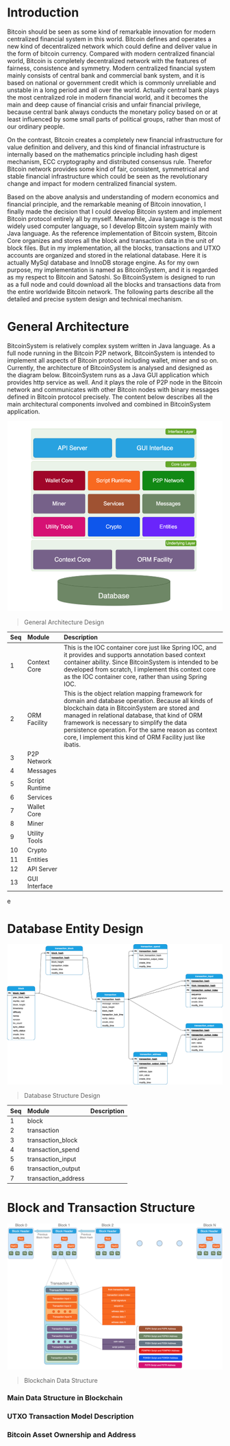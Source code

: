 # Introduction
Bitcoin should be seen as some kind of remarkable innovation for modern centralized financial system in this world. Bitcoin defines and operates a new kind of decentralized network which could define and deliver value in the form of bitcoin currency. 
Compared with modern centralized financial world, Bitcoin is completely decentralized network with the features of fairness, consistence and symmetry. Modern centralized financial system mainly consists of central bank and commercial bank system, and it
is based on national or government credit which is commonly unreliable and unstable in a long period and all over the world. Actually central bank plays the most centralized role in modern financial world, and it becomes the main and deep cause of financial crisis 
and unfair financial privilege, because central bank always conducts the monetary policy based on or at least influenced by some small parts of political groups, rather than most of our ordinary people. 

On the contrast, Bitcoin creates a completely new financial infrastructure for value definition and delivery, and this kind of financial infrastructure is internally based on the mathematics principle including hash digest mechanism, ECC cryptography and distributed consensus rule. Therefor Bitcoin 
network provides some kind of fair, consistent, symmetrical and stable financial infrastructure which could be seen as the revolutionary change and impact for modern centralized financial system.

Based on the above analysis and understanding of modern economics and financial principle, and the remarkable meaning of Bitcoin innovation, I finally made the decision that I could develop Bitcoin system and implement Bitcoin protocol entirely all by myself. 
Meanwhile, Java language is the most widely used computer language, so I develop Bitcoin system mainly with Java language. As the reference implementation of Bitcoin system, Bitcoin Core organizes and stores all the block and transaction data in the 
unit of block files. But in my implementation, all the blocks, transactions and UTXO accounts are organized and stored in the relational database. Here it is actually MySql database and InnoDB storage engine. As for my own purpose, my implementation is named as
BitcoinSystem, and it is regarded as my respect to Bitcoin and Satoshi. So BitcoinSystem is designed to run as a full node and could download all the blocks and transactions data from the entire worldwide Bitcoin network. The following parts describe all 
the detailed and precise system design and technical mechanism.

# General Architecture
BitcoinSystem is relatively complex system written in Java language. As a full node running in the Bitcoin P2P network, BitcoinSystem is intended to implement all aspects of Bitcoin protocol including wallet, miner and so on. Currently, the architecture of BitcoinSystem is analysed and designed 
as the diagram below. BitcoinSystem runs as a Java GUI application which provides http service as well. And it plays the role of P2P node in the Bitcoin network and communicates with other Bitcoin nodes with binary messages defined in Bitcoin protocol precisely. The content below describes all 
the main architectural components involved and combined in BitcoinSystem application.

![](https://github.com/shaojianqing/BitcoinSystem/blob/master/doc/images/general_architecture.png)
> General Architecture Design

|Seq|Module|Description|
|:-- |:--------------- |:-------------------------------------------|
|1|Context Core |This is the IOC container core just like Spring IOC, and it provides and supports annotation based context container ability. Since BitcoinSystem is intended to be developed from scratch, I implement this context core as the IOC container core, rather than using Spring IOC.|
|2|ORM Facility |This is the object relation mapping framework for domain and database operation. Because all kinds of blockchain data in BitcoinSystem are stored and managed in relational database, that kind of ORM framework is necessary to simplify the data persistence operation. For the same reason as context core, I implement this kind of ORM Facility just like ibatis.|
|3|P2P Network | |
|4|Messages | |
|5|Script Runtime | |
|6|Services | |
|7|Wallet Core | |
|8|Miner | |
|9|Utility Tools | |
|10|Crypto | |
|11|Entities | |
|12|API Server | |
|13|GUI Interface | |
e
# Database Entity Design

![](https://github.com/shaojianqing/BitcoinSystem/blob/master/doc/images/database_design.png)
> Database Structure Design

|Seq|Module|Description|
|:-- |:--------------- |:-------------------------------------------|
|1|block | |
|2|transaction | |
|3|transaction_block | |
|4|transaction_spend | |
|5|transaction_input | |
|6|transaction_output | |
|7|transaction_address | |

# Block and Transaction Structure
![](https://github.com/shaojianqing/BitcoinSystem/blob/master/doc/images/blockchain_structure.png)
> Blockchain Data Structure

### Main Data Structure in Blockchain 

### UTXO Transaction Model Description

### Bitcoin Asset Ownership and Address
 